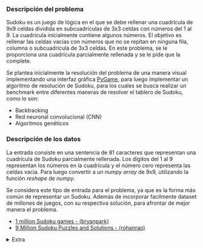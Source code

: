 ### Descripción del problema
Sudoku es un juego de lógica en el que se debe rellenar una cuadrícula de 9x9 celdas dividida en subcuadrículas de 3x3 celdas con números del 1 al 9. La cuadrícula inicialmente contiene algunos números. El objetivo es rellenar las celdas vacías con números que no se repitan en ninguna fila, columna o subcuadrícula de 3x3 celdas. En este problema, se le proporciona una cuadrícula parcialmente rellenada y se le pide que la complete.

Se plantea inicialmente la resolución del problema de una manera visual implementando una interfaz gráfica [PyGame](https://www.pygame.org/docs/), para luego implementar un algoritmo de resolución de Sudoku, para los cuales se busca realizar un benchmark entre diferentes maneras de resolver el tablero de Sudoku, como lo son:
- Backtracking
- Red neuronal convolucional (CNN)
- Algoritmos genéticos

### Descripción de los datos
La entrada consiste en una sentencia de 81 caracteres que representan una cuadrícula de Sudoku parcialmente rellenada. Los dígitos del 1 al 9 representan los números en la cuadrícula y el número cero representa las celdas vacia. Para luego convertir a un *numpy array* de 9x9, utilizando la función *reshape* de *numpy*.

Se considera este tipo de entrada para el problema, ya que es la forma más común de representar un Sudoku. Además de incorporar facilmente
dataset de millones de juegos, con su respectiva solución, para afrontar de mejor manera el problema.
- [1 million Sudoku games - (bryanpark)](https://www.kaggle.com/datasets/bryanpark/sudoku)
- [9 Million Sudoku Puzzles and Solutions - (rohanrao)](https://www.kaggle.com/datasets/rohanrao/sudoku)

<details><summary>Extra </summary>
Se podría pensar también en utilizar procesamiento de imagenes para obtener la cuadrícula de Sudoku, y luego resolverlo
</details>